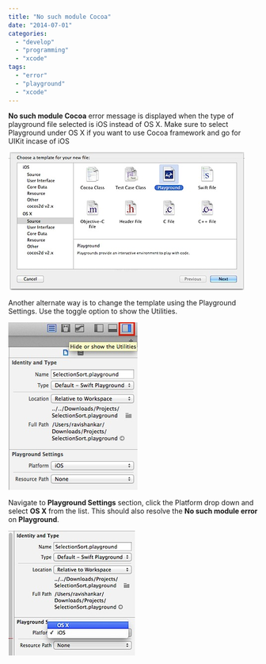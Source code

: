 ```yaml
---
title: "No such module Cocoa"
date: "2014-07-01"
categories: 
  - "develop"
  - "programming"
  - "xcode"
tags: 
  - "error"
  - "playground"
  - "xcode"
---
```


**No such module Cocoa** error message is displayed when the type of playground file selected is iOS instead of OS X. Make sure to select Playground under OS X if you want to use Cocoa framework and go for UIKit incase of iOS

![Choose a template from your new file](images/201407012048.jpg)

Another alternate way is to change the template using the Playground Settings. Use the toggle option to show the Utilities.

![Show the Utilities on Playground](images/201407012052.jpg)

Navigate to **Playground Settings** section, click the Platform drop down and select **OS X** from the list. This should also resolve the **No such module error** on **Playground**.

![Playground Settings](images/201407012053.jpg)
